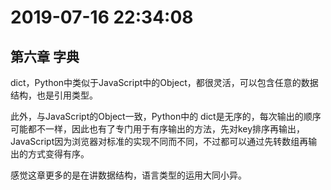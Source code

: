# 2019-07-16 22:34:08



## 第六章 字典



dict，Python中类似于JavaScript中的Object，都很灵活，可以包含任意的数据结构，也是引用类型。

此外，与JavaScript的Object一致，Python中的 dict是无序的，每次输出的顺序可能都不一样，因此也有了专门用于有序输出的方法，先对key排序再输出，JavaScript因为浏览器对标准的实现不同而不同，不过都可以通过先转数组再输出的方式变得有序。



感觉这章更多的是在讲数据结构，语言类型的运用大同小异。
